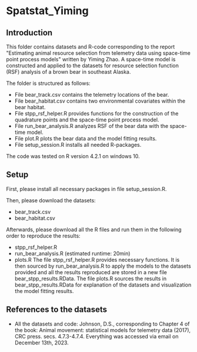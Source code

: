 # Spatstat_Yiming
## Introduction
This folder contains datasets and R-code corresponding to the report "Estimating animal resource selection from telemetry data using space-time point process models" written by Yiming Zhao. A space-time model is constructed and applied to the datasets for resource selection function (RSF) analysis of a brown bear in southeast Alaska.

The folder is structured as follows:
- File bear_track.csv contains the telemetry locations of the bear.
- File bear_habitat.csv contains two environmental covariates within the bear habitat.
- File stpp_rsf_helper.R provides functions for the construction of the quadrature points and the space-time point process model.
- File run_bear_analysis.R analyzes RSF of the bear data with the space-time model.
- File plot.R plots the bear data and the model fitting results.
- File setup_session.R installs all needed R-packages.

The code was tested on R version 4.2.1 on windows 10.

## Setup
First, please install all necessary packages in file setup_session.R.

Then, please download the datasets:
- bear_track.csv
- bear_habitat.csv

Afterwards, please download all the R files and run them in the following order to reproduce the results:
- stpp_rsf_helper.R
- run_bear_analysis.R (estimated runtime: 20min)
- plots.R
The file stpp_rsf_helper.R provides necessary functions. It is then sourced by run_bear_analysis.R to apply the models to the datasets provided and all the results reproduced are stored in a new file bear_stpp_results.RData. The file plots.R sources the results in bear_stpp_results.RData for explanation of the datasets and visualization the model fitting results.

## References to the datasets
- All the datasets and code: Johnson, D.S., corresponding to Chapter 4 of the book: Animal movement: statistical models for telemetry data (2017), CRC press. secs. 4.7.3-4.7.4. Everything was accessed via email on December 13th, 2023.

